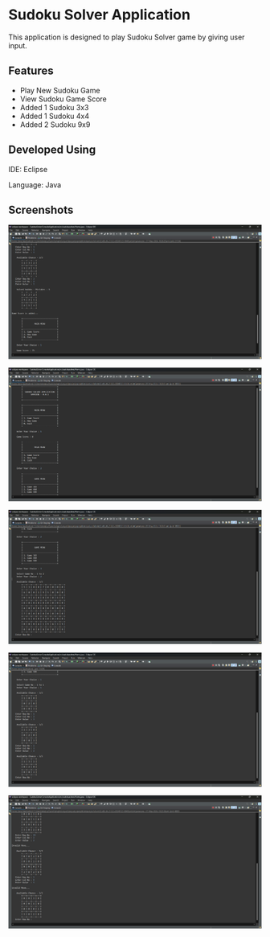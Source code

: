 
# Sudoku Solver Application

This application is designed to play Sudoku Solver game by giving user input.

## Features

- Play New Sudoku Game
- View Sudoku Game Score
- Added 1 Sudoku 3x3
- Added 1 Sudoku 4x4
- Added 2 Sudoku 9x9
## Developed Using

IDE: Eclipse

Language: Java
## Screenshots

![AppResult1](ScreenShot/Result01.png)

![AppResult2](ScreenShot/Result02.png)

![AppResult3](ScreenShot/Result03.png)

![AppResult2](ScreenShot/Result04.png)

![AppResult3](ScreenShot/Result05.png)
